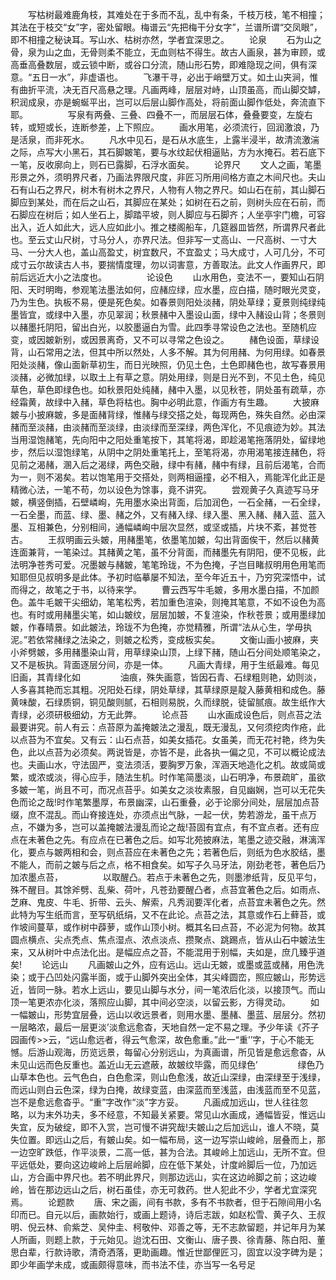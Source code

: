 <!-- { "loadSidebar": true } -->
　　写枯树最难鹿角枝，其难处在于多而不乱，乱中有条，千枝万枝，笔不相撞；其法在于枝交“女”字，密处留眼。梅谱云“先把梅干分女字”，兰谱所谓“交凤眼”，即不相撞之秘诀耳。写山水、枯树亦然，学者宜深思之。
　　论泉
　　石为山之骨，泉为山之血，无骨则柔不能立，无血则枯不得生。故古人画泉，甚为审顾，或高垂高叠数层，或云锁中断，或谷口分流，随山形石势，即难隐现之间，俱有深意。“五日一水”，非虚语也。
　　飞瀑干寻，必出于峭壁万丈。如土山夹涧，惟有曲折平流，决无百尺高悬之理。凡画两峰，层层对峙，山顶虽高，而山脚交罅，积润成泉，亦是蜿蜒平出，岂可以后层山脚作高处，将前面山脚作低处，奔流直下耶。
　　
　　写泉有两叠、三叠、四叠不一，而层层石体，叠叠要变，左旋右转，或短或长，连断参差，上下照应。
　　画水用笔，必须流行，回润激浪，乃是活泉，而非死水。
　　凡水中见石，是石从水底生，上露半浸半，故清流激湍之际，点写大小黑石，其石脚皴笔，要与水纹起伏相逼贴，方为水掩石。若石底下一笔，反收廓向上，则石已露脚，石浮水面矣。
　　论界尺
　　文人之画，笔墨形景之外，须明界尺者，乃画法界限尺度，非匠习所用间格方直之木间尺也。夫山石有山石之界尺，树木有树木之界尺，人物有人物之界尺。如山石在前，其山脚石脚应到某处，而在后之山石，其脚应在某处；如树在石之前，则树头应在石前，而石脚应在树后；如人坐石上，脚踏平坡，则人脚应与石脚齐；人坐亭宇门檐，可容出入，近人如此大，远人应如此小。推之楼阁船车，几筵器皿皆然，所谓界尺者此也。至云丈山尺树，寸马分人，亦界尺法。但非写一丈高山、一尺高树、一寸大马、一分大人也，盖山高盈丈，树宜数尺，不宜盈丈；马大成寸，人可几分，不可成寸云尔故读古人书，要揣情度理，勿以词害意，方善取法。此文人作画界尺，即前后远近大小之法度也。
　　
　　论设色
　　山水用色，变法不一，要知山石阴阳、天时明晦，参观笔法墨法如何，应赭应绿，应水墨，应白描，随时眼光灵变，乃为生色。执板不易，便是死色矣。如春景则阳处淡赭，阴处草绿；夏景则纯绿纯墨皆宜，或绿中入墨，亦见翠润；秋景赭中入墨设山面，绿中入赭设山背；冬景则以赭墨托阴阳，留出白光，以胶墨逼白为雪。此四季寻常设色之法也。至随机应变，或因皴新别，或因景离奇，又不可以寻常之色设之。
　　赭色设面，草绿设背，山石常用之法，但其中所以然处，人多不解。其为何用赭、为何用绿。如春景阳处淡赭，像山面新草初生，而日光映照，仍见土色，土色即赭色也，故写春景用淡赭，必微加绿，以取土上有草之意。阴处用绿，则是日光不到，不见土色，纯见草色，草色即绿色也。如秋景阳处纯赭，赭中入墨，以见秋苍，阴处虽有疏草，亦经霜黄，故绿中入赭，草色将枯也。胸中必明此意，作画方有生趣。
　　大披麻皴与小披麻皴，多是面赭背绿，惟赭与绿交搭之处，每现两色，殊失自然。必由深赭而至淡赭，由淡赭而至淡绿，由淡绿而至深绿，两色浑化，不见痕迹为妙。其法当用湿饱赭笔，先向阳中之阳处重笔按下，其笔将渴，即趁渴笔拖落阴处，留绿地步，然后以湿饱绿笔，从阴中之阴处重笔托上，至笔将渴，亦用渴笔接连赭色，将见前之渴赭，溷入后之渴绿，两色交融，绿中有赭，赭中有绿，且前后渴笔，合而为一，则不渴矣。若以饱笔用于交搭处，则两相逼撞，必不相入，焉能浑化此正是精微心法，一笔不苟，勿以设色为馀事，竟不讲究。
　　尝观黄子久真迹写马牙皴，横竖倒插，石壁嶙峋，先用墨水染出背面，后加润色，一石全赭，一石全绿，一石全墨，而蓝、绿、墨、赭之外，又有赭入绿、绿入墨、黑入赭、赭入蓝、蓝入墨、互相兼色，分别相间，通幅嶙峋中层次显然，或坚或插，片块不紊，甚觉苍古。
　　王叔明画云头皴，用赭墨笔，依墨笔加皴，勾出背面俟干，然后以赭黄连面兼背，一笔染过。其赭黄之笔，虽不分背面，而赭墨先有阴阳，便不见板，此法明净苍秀可爱。况墨皴与赭皴，笔笔玲珑，不为色掩，子岂目睹叔明用色用笔而知耶但见叔明多是此体。予初时临摹屡不知法，至今年近五十，乃穷究深悟中，试而得之，故笔之于书，以待来学。
　　曹云西写牛毛皴，多用水墨白描，不加颜色。盖牛毛皴干尖细幼，笔笔松秀，若加重色渲染，则掩其笔意，不如不设色为高也。有时或用赭墨尖笔，如山皴纹，层层加皴，不复渲染，作秋苍景；或用墨绿加皴，作春晴景。如此皴法，玲珑不为色掩，亦觉精雅，所谓“法从心生，学毋执泥。”若依常赭绿之法染之，则皴之松秀，变成板实矣。
　　文衡山画小披麻，夹小斧劈皴，多用赭墨染山背，用草绿染山顶，上绿下赭，随山石分间处顺笔染之，又不是板执。背面逐层分间，亦是一体。
　　凡画大青绿，用于生纸最难。每见旧画，其青绿化如
　　
　　油痕，殊失画意，皆因石青、石绿粗则艳，幼则淡，人多喜其艳而忘其粗。况阳处石绿，阴处草绿，其草绿原是靛入藤黄相和成色。藤黄味酸，石绿质铜，铜见酸则腻，石相则易脱，久而绿脱，徒留腻痕。故生纸作大青绿，必须研极细幼，方无此弊。
　　论点苔
　　山水画成设色后，则点苔之法最要讲究。前人有云：点苔原为盖掩皴法之漫乱，既无漫乱，又何须挖肉作疮，此以点苔为不宜矣。又有云：山石点苔，如美女插花。女虽美，而无花衬艳，终为失色，此以点苔为必须矣。两说皆是，亦皆不是，此各执一偏之见，不可以概论成法也。夫画山水，守法固严，变法须活，要胸罗万象，浑涵天地造化之机。故或简或繁，或浓或淡，得心应手，随法生机。时作笔简墨淡，山石明净，布景疏旷，虽欲多皴一笔，尚且不可，而况点苔乎。如美女之淡妆素服，自见幽娴，岂可以无花失色而论之哉!时作笔繁墨厚，布景幽深，山石重叠，必于论廓分间处，层层加点苔缀，庶不混乱。而山脊接连处，亦须点出气脉，一起一伏，势若游龙，虽干点万点，不嫌为多，岂可以盖掩皴法漫乱而论之哉!苔固有宜点，有不宜点者。还有应点在未著色之先。有应点在已著色之后。如写北苑披麻法，笔墨之迹交融，淋漓浑化，要点与皴两相和会，则点苔应在未著色之先；若著色后，则纸为色水胶结，墨不能人，而前之皴与后之点，格不相食矣。如写子久马牙法，刚劲老苍，著色后乃加浓墨点苔，
　　
　　以取醒凸。若点于未著色之先，则墨渗纸背，反见平匀，殊不醒目。其馀斧劈、乱柴、荷叶，凡苍劲要醒凸者，点苔宜著色之后。如雨点、芝麻、鬼皮、牛毛、折带、云头、解索，凡秀润要浑化者，点苔宜未著色之先。然此特为写生纸而言，至写矾纸绢，又不在此论。点苔之法，其意或作石上藓苔，或作坡间蔓草，或作树中薜萝，或作山顶小树。概其名曰点苔，不必泥为何物。故其圆点横点、尖点秃点、焦点湿点、浓点淡点、攒聚点、跳踢点，皆从山石中皴法生来，又从树叶中点法化出。是幅应点之苔，不能混用于别幅，夫如是，庶几臻乎道矣!
　　论远山
　　凡画皴山之外，应有远山。远山无皴，或墨或蓝或赭，用色洗染；或于凸凹处闪露半面，或于山脚外突出全体，其尖峰圆峦，照应皴山，形势远近，皆同一脉。若水上远山，要见山脚与水分，间一笔浓后化淡，以接顶气。而山顶一笔更浓亦化淡，落照应山脚，其中间必空淡，以留云影，方得灵动。
　　如一幅皴山，形势宜层叠，远山以收远景者，则用水墨、墨赭、墨蓝、层层分。然初一层略浓，最后一层更淡’淡愈远愈杳，天地自然一定不易之理。予少年读《芥子园画传>>云，“远山愈远者，得云气愈深，故色愈重。”此一“重’’字，于心不能无憾。后游山观海，历览远景，每留心分别远山，为真画谱，所见皆是愈远愈杳，从未见山远而色反重也。盖近山无云遮蔽，故皴纹毕露，而见绿色’
　　
　　绿色乃山草本色也。云气色白，白色愈深，则山色愈浅，故近山深绿，由深绿至于浅绿，而远山则白云色深，绿为白掩，故绿变蓝，由深蓝而至浅蓝，由浅蓝而至不见蓝，岂不是愈远愈杳乎。“重”字改作“淡”字方妥。
　　凡画成加远山，世人往往忽略，以为末外功夫，多不经意，不知最关紧要。常见山水画成，通幅皆妥，惟远山失宜，反为破绽，即不入赏，岂可慢不讲究哉!夫皴山之后加远山，谁人不晓，莫失位置。即远山之后，有皴山矣。如一幅布局，这一边写崇山峻岭，层叠而上，那一边空旷跌低，作平淡景，二高一低，甚为合法。其峻岭上加远山，无所不宜。但平远低处，要向这边峻岭上后层岭脚，应在低下某处，计度岭脚后一位，乃加远山，方合画中界尺也。若不明此界尺，则那边远山，实在这边岭脚之前；这边峻岭，皆在那边远山之后，树石虽佳，亦无可救药。世人犯此不少，学者尤宜深究焉。
　　论题款
　　唐、宋之画，间有书款，多有不书款者，但于石隙间用小名印而已。自元以后，画款始行，或画上题诗，诗后志跋，如赵松雪、黄子久、王叔明、倪云林、俞紫芝、吴仲圭、柯敬仲、邓善之等，无不志款留题，并记年月为某人所画，则题上款，于元始见。迨沈石田、文衡山、唐子畏、徐青藤、陈白阳、董思白辈，行款诗歌，清奇洒落，更助画趣。惟近世鄙俚匠习，固宜以没字碑为是；即少年画学未成，或画颇得意味，而书法不佳，亦当写一名号足
　　
